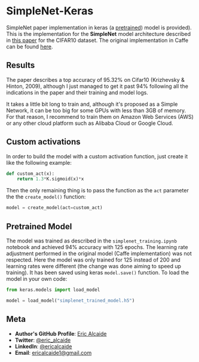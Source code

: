 # SimpleNet-Keras

SimpleNet paper implementation in keras (a [pretrained](#pretrained-model)) model is provided). This is the implementation for the **SimpleNet** model architecture described in [this paper](https://arxiv.org/ftp/arxiv/papers/1608/1608.06037.pdf) for the CIFAR10 dataset. The original implementation in Caffe can be found [here](https://github.com/Coderx7/SimpleNet).

## Results

The paper describes a top accuracy of 95.32% on Cifar10 (Krizhevsky & Hinton, 2009), although I just managed to get it past 94% following all the indications in the paper and their training and model logs.

It takes a little bit long to train and, although it's proposed as a Simple Network, it can be too big for some GPUs with less than 3GB of memory. For that reason, I recommend to train them on Amazon Web Services (AWS) or any other cloud platform such as Alibaba Cloud or Google Cloud. 

## Custom activations

In order to build the model with a custom activation function, just create it like the following example:

```python
def custom_act(x):
	return 1.3*K.sigmoid(x)*x
```
Then the only remaining thing is to pass the function as the `act` parameter the the `create_model()` function:

```python
model = create_model(act=custom_act)
```

## Pretrained Model

The model was trained as described in the `simplenet_training.ipynb` notebook and achieved 94% accuracy with 125 epochs. The learning rate adjustment performed in the original model (Caffe implementation) was not respected. Here the model was only trained for 125 instead of 200 and learning rates were different (the change was done aiming to speed up training). It has been saved using keras `model.save()` function. 
To load the model in your own code: 

```python
from keras.models import load_model

model = load_model("simplenet_trained_model.h5")
```

## Meta
 
* **Author's GitHub Profile**: [Eric Alcaide](https://github.com/EricAlcaide/)
* **Twitter**: [@eric_alcaide](https://twitter.com/eric_alcaide)
* **LinkedIn**: [@ericalcaide](https://www.linkedin.com/in/ericalcaide/)
* **Email**: ericalcaide1@gmail.com

